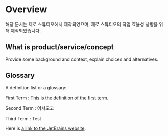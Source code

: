 # Overview

해당 문서는 제로 스튜디오에서 제작되었으며, 제로 스튜디오의 작업 효율성 상향을 위해 제작되었습니다.

## What is product/service/concept

Provide some background and context, explain choices and alternatives.


## Glossary

A definition list or a glossary:

First Term
: [This is the definition of the first term.](Code-Module.md "코드 모듈")


Second Term
: 어서오고

Third Term
: Test

Here is [a link to the JetBrains website](https://www.jetbrains.com/).


